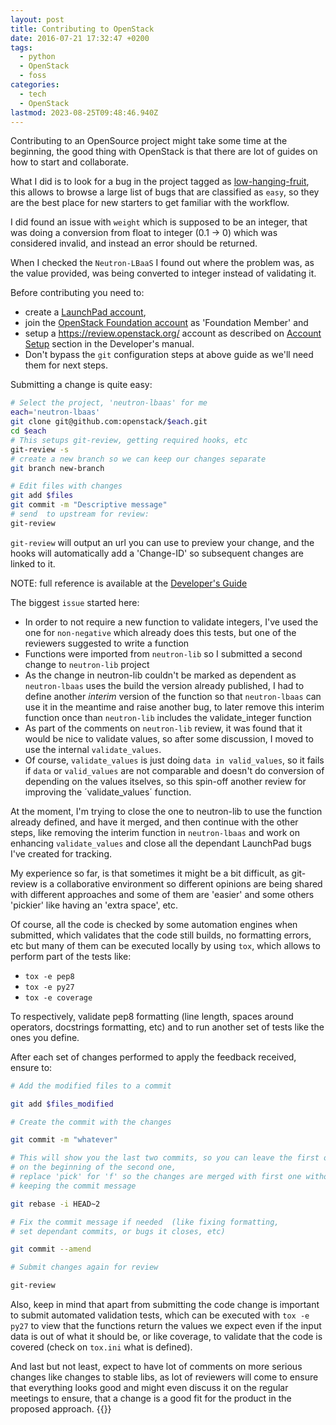 ```yaml
---
layout: post
title: Contributing to OpenStack
date: 2016-07-21 17:32:47 +0200
tags:
  - python
  - OpenStack
  - foss
categories:
  - tech
  - OpenStack
lastmod: 2023-08-25T09:48:46.940Z
---
```


Contributing to an OpenSource project might take some time at the beginning, the good thing with OpenStack is that there are lot of guides on how to start and collaborate.

What I did is to look for a bug in the project tagged as [low-hanging-fruit](https://bugs.launchpad.net/openstack/+bugs?field.tag=low-hanging-fruit&orderby=status&start=0), this allows to browse a large list of bugs that are classified as `easy`, so they are the best place for new starters to get familiar with the workflow.

I did found an issue with `weight` which is supposed to be an integer, that was doing a conversion from float to integer (0.1 -> 0) which was considered invalid, and instead an error should be returned.

When I checked the `Neutron-LBaaS` I found out where the problem was, as the value provided, was being converted to integer instead of validating it.

Before contributing you need to:

- create a [LaunchPad account](https://launchpad.net/+login),
- join the [OpenStack Foundation account](https://www.openstack.org/join/) as 'Foundation Member' and
- setup a <https://review.openstack.org/> account as described on [Account Setup](http://docs.openstack.org/infra/manual/developers.html#account-setup) section in the Developer's manual.
- Don't bypass the `git` configuration steps at above guide as we'll need them for next steps.

Submitting a change is quite easy:

```bash
# Select the project, 'neutron-lbaas' for me
each='neutron-lbaas'
git clone git@github.com:openstack/$each.git
cd $each
# This setups git-review, getting required hooks, etc
git-review -s
# create a new branch so we can keep our changes separate
git branch new-branch

# Edit files with changes
git add $files
git commit -m "Descriptive message"
# send  to upstream for review:
git-review
```

`git-review` will output an url you can use to preview your change, and the hooks will automatically add a 'Change-ID' so subsequent changes are linked to it.

NOTE: full reference is available at the [Developer's Guide](http://docs.openstack.org/infra/manual/developers.html)

The biggest `issue` started here:

- In order to not require a new function to validate integers, I've used the one for `non-negative` which already does this tests, but one of the reviewers suggested to write a function
- Functions were imported from `neutron-lib` so I submitted a second change to `neutron-lib` project
- As the change in neutron-lib couldn't be marked as dependent as `neutron-lbaas` uses the build the version already published, I had to define another _interim_ version of the function so that `neutron-lbaas` can use it in the meantime and raise another bug, to later remove this interim function once than `neutron-lib` includes the validate_integer function
- As part of the comments on `neutron-lib` review, it was found that it would be nice to validate values, so after some discussion, I moved to use the internal `validate_values`.
- Of course, `validate_values` is just doing `data in valid_values`, so it fails if `data` or `valid_values` are not comparable and doesn't do conversion of depending on the values itselves, so this spin-off another review for improving the ´validate_values´ function.

At the moment, I'm trying to close the one to neutron-lib to use the function already defined, and have it merged, and then continue with the other steps, like removing the interim function in `neutron-lbaas` and work on enhancing `validate_values` and close all the dependant LaunchPad bugs I've created for tracking.

My experience so far, is that sometimes it might be a bit difficult, as git-review is a collaborative environment so different opinions are being shared with different
approaches and some of them are 'easier' and some others 'pickier' like having an 'extra space', etc.

Of course, all the code is checked by some automation engines when submitted, which validates that the code still builds, no formatting errors, etc but many of them can be executed locally by using `tox`, which allows to perform part of the tests like:

- `tox -e pep8`
- `tox -e py27`
- `tox -e coverage`

To respectively, validate pep8 formatting (line length, spaces around operators, docstrings formatting, etc) and to run another set of tests like the ones you define.

After each set of changes performed to apply the feedback received, ensure to:

```bash
# Add the modified files to a commit

git add $files_modified

# Create the commit with the changes

git commit -m "whatever"

# This will show you the last two commits, so you can leave the first one and
# on the beginning of the second one,
# replace 'pick' for 'f' so the changes are merged with first one without
# keeping the commit message

git rebase -i HEAD~2

# Fix the commit message if needed  (like fixing formatting,
# set dependant commits, or bugs it closes, etc)

git commit --amend

# Submit changes again for review

git-review
```

Also, keep in mind that apart from submitting the code change is important to submit automated validation tests, which can be executed with `tox -e py27` to view that the functions return the values we expect even if the input data is out of what it should be, or like coverage, to validate that the code is covered (check on `tox.ini` what is defined).

And last but not least, expect to have lot of comments on more serious changes like changes to stable libs, as lot of reviewers will come to ensure that everything looks good and might even discuss it on the regular meetings to ensure, that a change is a good fit for the product in the proposed approach.
{{<enjoy>}}
